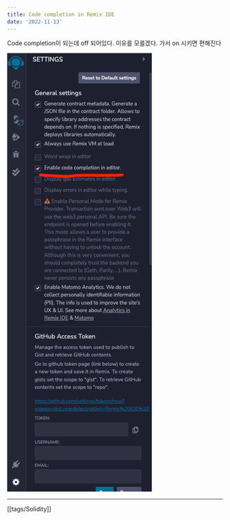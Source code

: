 ```yaml
---
title: Code completion in Remix IDE
date: '2022-11-13'
---
```


Code completion이 되는데 off 되어있다. 이유를 모를겠다. 가서 on 시키면 편해진다

![code completion](notes/images/remix-completion.png)

---
[[tags/Solidity]]